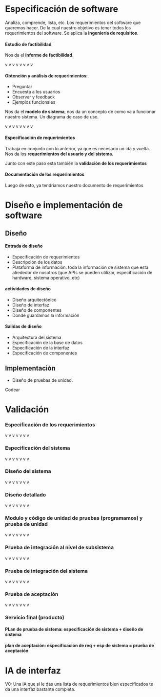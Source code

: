 # Especificación de software

Analiza, comprende, lista, etc. Los requerimientos del software que queremos hacer.
De la cual nuestro objetivo es tener todos los requerimientos del software.
Se aplica la **ingeniería de requisitos**.

#### Estudio de factibilidad

Nos da el **informe de factibilidad**.

v v v v v v v v

#### Obtención y análisis de requerimientos:

-   Preguntar
-   Encuesta a los usuarios
-   Observar y feedback
-   Ejemplos funcionales

Nos da el **modelo de sistema**, nos da un concepto de como va a funcionar nuestro sistema.
Un diagrama de caso de uso.

v v v v v v v v

#### Especificación de requerimientos

Trabaja en conjunto con lo anterior, ya que es necesario un ida y vuelta.
Nos da los **requerimientos del usuario y del sistema**.

Junto con este paso esta también la **validación de los requerimientos**

#### Documentación de los requerimientos

Luego de esto, ya tendríamos nuestro documento de requerimientos

# Diseño e implementación de software

## Diseño

#### Entrada de diseño

-   Especificación de requerimientos
-   Descripción de los datos
-   Plataforma de información: toda la información de sistema que esta alrededor de nosotros (que APIs se pueden utilizar, especificación de hardware, sistema operativo, etc)

#### actividades de diseño

-   Diseño arquitectónico
-   Diseño de interfaz
-   Diseño de componentes
-   Donde guardamos la información

#### Salidas de diseño

-   Arquitectura del sistema
-   Especificación de la base de datos
-   Especificación de la interfaz
-   Especificación de componentes

## Implementación

-   Diseño de pruebas de unidad.

Codear

# Validación

### Especificación de los requerimientos

v v v v v v v

### Especificación del sistema

v v v v v v v

### Diseño del sistema

v v v v v v v

### Diseño detallado

v v v v v v v

### Modulo y código de unidad de pruebas (programamos) y prueba de unidad

v v v v v v v

### Prueba de integración al nivel de subsistema

v v v v v v v

### Prueba de integración del sistema

v v v v v v v

### Prueba de aceptación

v v v v v v v

### Servicio final (producto)

#### PLan de prueba de sistema: especificación de sistema + diseño de sistema

#### plan de aceptación: especificación de req + esp de sistema = prueba de aceptación

# IA de interfaz

V0: Una IA que si le das una lista de requerimientos bien especificados te da una interfaz bastante completa.
